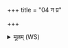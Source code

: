 +++
title = "04 न प्र"

+++
<details><summary>मूलम् (WS)</summary>

न प्र मिनन्ति व्रतिनो व्रतानि सत्यं जिन्वन्तो विदथा वदन्तः ।  
यस्येमे रोदसी उभे संयुक्ते मनसा हृदा ॥ ४ ॥
</details>